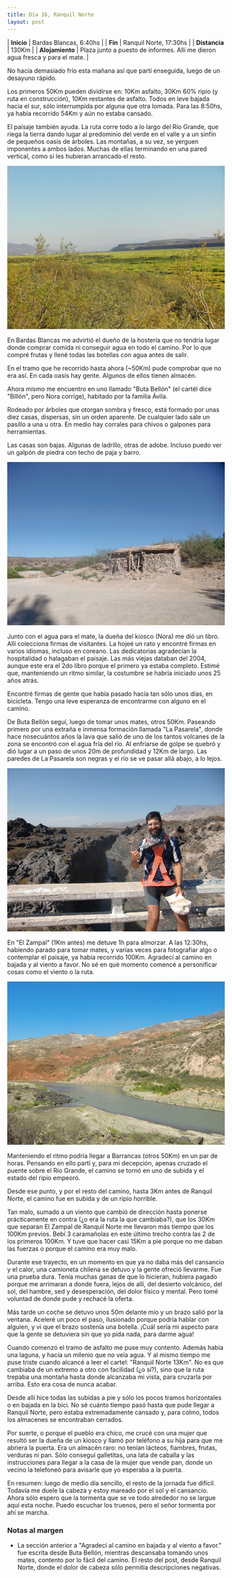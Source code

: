 ```yaml
---
title: Día 16, Ranquil Norte
layout: post
---
```


| **Inicio**      | Bardas Blancas, 6:40hs |
| **Fin**         | Ranquil Norte, 17:30hs |
| **Distancia**   | 130Km |
| **Alojamiento** | Plaza junto a puesto de informes. Allí me dieron agua fresca y para el mate. |

No hacía demasiado frío esta mañana así que partí enseguida, luego de un desayuno rápido.

Los primeros 50Km pueden dividirse en: 10Km asfalto, 30Km 60% ripio (y ruta en construcción), 10Km restantes de asfalto. Todos en leve bajada hacia el sur, sólo interrumpida por alguna que otra lomada. Para las 8:50hs, ya había recorrido 54Km y aún no estaba cansado.

El paisaje también ayuda. La ruta corre todo a lo largo del Río Grande, que riega la tierra dando lugar al predominio del verde en el valle y a un sinfín de pequeños oasis de árboles. Las montañas, a su vez, se yerguen imponentes a ambos lados. Muchas de ellas terminando en una pared vertical, como si les hubieran arrancado el resto.

[![](/images/2015-01-21-ranquil-norte_0_thumb.jpg)](/images/2015-01-21-ranquil-norte_0.jpg)

En Bardas Blancas me advirtió el dueño de la hostería que no tendría lugar donde comprar comida ni conseguir agua en todo el camino. Por lo que compré frutas y llené todas las botellas con agua antes de salir.

En el tramo que he recorrido hasta ahora (~50Km) pude comprobar que no era así. En cada oasis hay gente. Algunos de ellos tienen almacén.

Ahora mismo me encuentro en uno llamado "Buta Bellón" (el cartél dice "Billón", pero Nora corrige), habitado por la familia Ávila.

Rodeado por árboles que otorgan sombra y fresco, está formado por unas diez casas, dispersas, sin un orden aparente. De cualquier lado sale un pasillo a una u otra. En medio hay corrales para chivos o galpones para herramientas.

Las casas son bajas. Algunas de ladrillo, otras de adobe. Incluso puedo ver un galpón de piedra con techo de paja y barro.

[![](/images/2015-01-21-ranquil-norte_1_thumb.jpg)](/images/2015-01-21-ranquil-norte_1.jpg)

Junto con el agua para el mate, la dueña del kiosco (Nora) me dió un libro. Allí colecciona firmas de visitantes. La hojeé un rato y encontré firmas en varios idiomas, incluso en coreano. Las dedicatorias agradecían la hospitalidad o halagaban el paisaje. Las más viejas databan del 2004, aunque este era el 2do libro porque el primero ya estaba completo. Estimé que, manteniendo un ritmo similar, la costumbre se habría iniciado unos 25 años atrás.

Encontré firmas de gente que había pasado hacía tan sólo unos días, en bicicleta. Tengo una leve esperanza de encontrarme con alguno en el camino.

De Buta Bellón seguí, luego de tomar unos mates, otros 50Km. Paseando primero por una extraña e inmensa formación llamada "La Pasarela", donde hace nosecuántos años la lava que salió de uno de los tantos volcanes de la zona se encontró con el agua fría del río. Al enfriarse de golpe se quebró y dió lugar a un paso de unos 20m de profundidad y 12Km de largo. Las paredes de La Pasarela son negras y el río se ve pasar allá abajo, a lo lejos.

[![](/images/2015-01-21-ranquil-norte_2_thumb.jpg)](/images/2015-01-21-ranquil-norte_2.jpg)

En "El Zampal" (1Km antes) me detuve 1h para almorzar. A las 12:30hs, habíendo parado para tomar mates, y varias veces para fotografiar algo o contemplar el paisaje, ya había recorrido 100Km. Agradecí al camino en bajada y al viento a favor. No sé en qué momento comencé a personificar cosas como el viento o la ruta.

[![](/images/2015-01-21-ranquil-norte_3_thumb.jpg)](/images/2015-01-21-ranquil-norte_3.jpg)

Manteniendo el ritmo podría llegar a Barrancas (otros 50Km) en un par de horas. Pensando en ello partí y, para mi decepción, apenas cruzado el puente sobre el Río Grande, el camino se tornó en uno de subida y el estado del ripio empeoró.

Desde ese punto, y por el resto del camino, hasta 3Km antes de Ranquil Norte, el camino fue en subida y de un ripio horrible.

Tan malo, sumado a un viento que cambió de dirección hasta ponerse prácticamente en contra (¿o era la ruta la que cambiaba?), que los 30Km que separan El Zampal de Ranquil Norte me llevaron más tiempo que los 100Km previos. Bebí 3 caramañolas en este último trecho contra las 2 de los primeros 100Km. Y tuve que hacer casi 15Km a pie porque no me daban las fuerzas o porque el camino era muy malo.

Durante ese trayecto, en un momento en que ya no daba más del cansancio y el calor, una camioneta chilena se detuvo y la gente ofreció llevarme. Fue una prueba dura. Tenía muchas ganas de que lo hicieran, hubiera pagado porque me arrimaran a donde fuera, lejos de allí, del desierto volcánico, del sol, del hambre, sed y desesperación, del dolor físico y mental. Pero tomé voluntad de donde pude y rechacé la oferta.

Más tarde un coche se detuvo unos 50m delante mío y un brazo salió por la ventana. Aceleré un poco el paso, ilusionado porque podría hablar con alguien, y vi que el brazo sostenía una botella. ¡Cuál sería mi aspecto para que la gente se detuviera sin que yo pida nada, para darme agua!

Cuando comenzó el tramo de asfalto me puse muy contento. Además había una laguna, y hacía un milenio que no veía agua. Y al mismo tiempo me puse triste cuando alcancé a leer el cartel: "Ranquil Norte 13Km". No es que cambiaba de un extremo a otro con facilidad (¿o sí?), sino que la ruta trepaba una montaña hasta donde alcanzaba mi vista, para cruzarla por arriba. Esto era cosa de nunca acabar.

Desde allí hice todas las subidas a pie y sólo los pocos tramos horizontales o en bajada en la bici. No sé cuánto tiempo pasó hasta que pude llegar a Ranquil Norte, pero estaba extremadamente cansado y, para colmo, todos los almacenes se encontraban cerrados.

Por suerte, o porque el pueblo era chico, me crucé con una mujer que resultó ser la dueña de un kiosco y llamó por teléfono a su hija para que me abriera la puerta. Era un almacén raro: no tenían lácteos, fiambres, frutas, verduras ni pan. Sólo conseguí galletitas, una lata de caballa y las instrucciones para llegar a la casa de la mujer que vende pan, donde un vecino la telefoneó para avisarle que yo esperaba a la puerta.

En resumen: luego de medio día sencillo, el resto de la jornada fue difícil. Todavía me duele la cabeza y estoy mareado por el sol y el cansancio. Ahora sólo espero que la tormenta que se ve todo alrededor no se largue aquí esta noche. Puedo escuchar los truenos, pero el señor tormenta por ahí se marcha.

### Notas al margen
 * La sección anterior a "Agradecí al camino en bajada y al viento a favor." fue escrita desde Buta Bellón, mientras descansaba tomando unos mates, contento por lo fácil del camino. El resto del post, desde Ranquil Norte, donde el dolor de cabeza sólo permitía descripciones negativas.